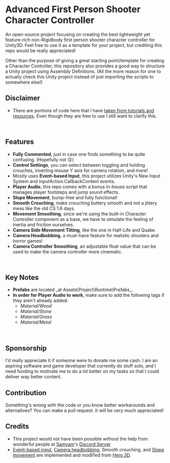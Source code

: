 # Advanced First Person Shooter Character Controller
An open-source project focusing on creating the best lightweight yet feature-rich non-Rigidbody first person shooter character controller for Unity3D. Feel free to use it as a template for your project, but crediting this repo would be really appreciated!

Other than the purpose of giving a great starting point/template for creating a Character Controller, this repository also provides a good way to structure a Unity project using Assembly Definitions. (All the more reason for one to actually check this Unity project instead of just importing the scripts to somewhere else!)
<br>

## Disclaimer
- There are portions of code here that I have [taken from tutorials and resources](#credits). Even though they are free to use I still want to clarify this.
<br>

## Features
- **Fully Commented**, just in case one finds something to be quite confusing. (Hopefully not 😊)
- **Control Settings**, you can select between toggling and holding crouches, inverting mouse Y axis for camera rotation, and more!
- Mostly uses **Event-based Input**, this project utilizes Unity's New Input System and InputAction.CallbackContext events.
- **Player Audio**, this repo comes with a bonus in-house script that manages player footsteps and jump sound effects.
- **Slope Movement**, bump-free and fully functional!
- **Smooth Crouching**, make crouching buttery smooth and not a jittery mess like the old CS 1.6 days.
- **Movement Smoothing**, since we're using the built-in Character Controller component as a base, we have to simulate the feeling of inertia and friction ourselves.
- **Camera Side Movement Tilting**, like the one in Half-Life and Quake.
- **Camera Headbobbing**, a must-have feature for realistic shooters and horror games!
- **Camera Controller Smoothing**, an adjustable float value that can be used to make the camera controller more cinematic.
<br>

## Key Notes
- **Prefabs** are located _at Assets\Project\Runtime\Prefabs\_.
- **In order for Player Audio to work**, make sure to add the following tags if they aren't already added:
  - _Material/Wood_
  - _Material/Stone_
  - _Material/Grass_
  - _Material/Metal_
<br>

## Sponsorship
I'd really appreciate it if someone were to donate me some cash. I am an aspiring software and game developer that currently do stuff solo, and I need funding to motivate me to do a lot better on my tasks so that I could deliver way better content.
<br>

## Contribution
Something's wrong with the code or you know better workarounds and alternatives? You can make a pull request. It will be very much appreciated!
<br>

## Credits
- This project would not have been possible without the help from wonderful people at [Samyam](https://www.youtube.com/@samyam)'s [Discord Server](https://discord.com/invite/B9bjMxj)
- [Event-based input](https://www.youtube.com/watch?v=8Yih0p2Kvy0&t=3s), [Camera headbobbing](https://www.youtube.com/watch?v=5MbR2qJK8Tc&t=1s), Smooth crouching, and [Slope movement](https://www.youtube.com/watch?v=GI5LAbP5slE) are implemented and modified from [Hero 3D](https://www.youtube.com/@hero3d899).
